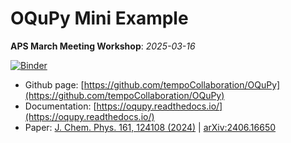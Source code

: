 # OQuPy Mini Example
**APS March Meeting Workshop**: *2025-03-16*

[![Binder](https://mybinder.org/badge_logo.svg)](https://mybinder.org/v2/gh/gefux/apsOqupyTutorial/HEAD?urlpath=%2Fdoc%2Ftree%2Findex.ipynb)

- Github page: [https://github.com/tempoCollaboration/OQuPy](https://github.com/tempoCollaboration/OQuPy)
- Documentation: [https://oqupy.readthedocs.io/](https://oqupy.readthedocs.io/)
- Paper: [J. Chem. Phys. 161, 124108 (2024)](https://doi.org/10.1063/5.0225367) | [arXiv:2406.16650](https://doi.org/10.48550/arXiv.2406.16650)


